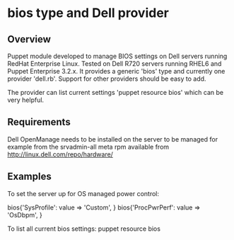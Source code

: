 # bios type and Dell provider

## Overview

Puppet module developed to manage BIOS settings on Dell servers running RedHat Enterprise Linux.
Tested on Dell R720 servers running RHEL6 and Puppet Enterprise 3.2.x. It provides a generic 'bios' type and currently one provider 'dell.rb'. Support for other providers should be easy to add.

The provider can list current settings 'puppet resource bios' which can be very helpful.

## Requirements

Dell OpenManage needs to be installed on the server to be managed for example from the srvadmin-all meta rpm available from http://linux.dell.com/repo/hardware/

## Examples

To set the server up for OS managed power control:

  bios{'SysProfile':
    value   => 'Custom',
  }
  bios{'ProcPwrPerf':
    value   => 'OsDbpm',
  }

To list all current bios settings:
  puppet resource bios

